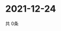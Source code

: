 # 2021-12-24
  共 0条

  <!-- BEGIN -->
  <!-- 最后更新时间Fri Dec 24 2021 05:06:41 GMT+0000 (Coordinated Universal Time) -->
  
  <!-- END -->
  
  